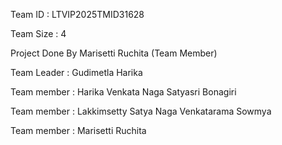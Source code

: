 Team ID : LTVIP2025TMID31628

Team Size : 4

Project Done By Marisetti Ruchita (Team Member)

Team Leader : Gudimetla Harika

Team member : Harika Venkata Naga Satyasri Bonagiri

Team member : Lakkimsetty Satya Naga Venkatarama Sowmya

Team member : Marisetti Ruchita

